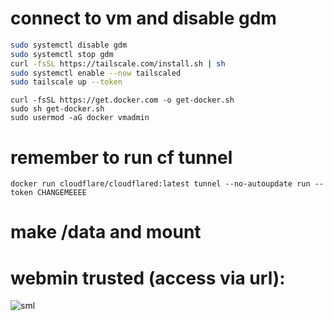 # connect to vm and disable gdm
```bash
sudo systemctl disable gdm
sudo systemctl stop gdm
curl -fsSL https://tailscale.com/install.sh | sh
sudo systemctl enable --now tailscaled
sudo tailscale up --token
```


```
curl -fsSL https://get.docker.com -o get-docker.sh
sudo sh get-docker.sh
sudo usermod -aG docker vmadmin
```
# remember to run cf tunnel
```
docker run cloudflare/cloudflared:latest tunnel --no-autoupdate run --token CHANGEMEEEE
```
# make /data and mount


# webmin trusted (access via url):
![sml](https://github.com/phonkd/on-sml12345/assets/97154809/4da21f41-1539-419a-a28a-74a6c804832c)



